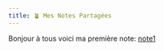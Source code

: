 ```yaml
---
title: 🪴 Mes Notes Partagées
---
```


Bonjour à tous voici ma première note: [note1](notes/MaPremiereNote.md)